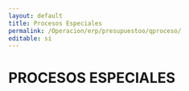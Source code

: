 ```yaml
---
layout: default
title: Procesos Especiales
permalink: /Operacion/erp/presupuestoo/qproceso/
editable: si
---
```


# PROCESOS ESPECIALES

